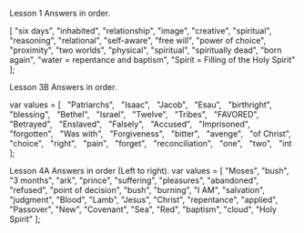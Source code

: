 
Lesson 1 Answers in order.

  [
  "six days",
  "inhabited",
  "relationship",
  "image",
  "creative",
  "spiritual",
  "reasoning",
  "relational",
  "self-aware",
  "free will",
  "power of choice",
  "proximity",
  "two worlds",
  "physical",
  "spiritual",
  "spiritually dead",
  "born again",
  "water = repentance and baptism",
  "Spirit = Filling of the Holy Spirit"
  ];

  Lesson 3B Answers in order.

  var values = [
  "Patriarchs",
  "Isaac",
  "Jacob",
  "Esau",
  "birthright",
  "blessing",
  "Bethel",
  "Israel",
  "Twelve",
  "Tribes",
  "FAVORED",
  "Betrayed",
  "Enslaved",
  "Falsely",
  "Accused",
  "Imprisoned",
  "forgotten",
  "Was with",
  "Forgiveness",
  "bitter",
  "avenge",
  "of Christ",
  "choice",
  "right",
  "pain",
  "forget",
  "reconciliation",
  "one",
  "two",
  "int    
];

Lesson 4A Answers in order (Left to right).
var values = [
               "Moses", "bush", "3 months", "ark", "prince", "suffering",
               "pleasures", "abandoned", "refused", "point of decision",
               "bush", "burning", "I AM", "salvation", "judgment",
               "Blood", "Lamb", "Jesus", "Christ", "repentance", "applied",
               "Passover", "New", "Covenant", "Sea", "Red", "baptism", "cloud", "Holy Spirit"
             ];